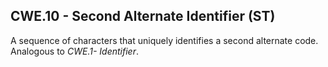 ## CWE.10 - Second Alternate Identifier (ST)

A sequence of characters that uniquely identifies a second alternate code. Analogous to _CWE.1- Identifier_.
